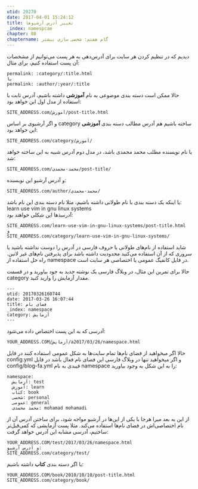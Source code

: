 ```yaml
---
utid: 20270
date: 2017-04-01 15:24:12
title: تغییر آدرس آرشیو‌ها
_index: namespcae
chapter: 08
chaptername: گام هفتم: شخصی سازی بیشتر
---
```

دیدیم که در تنظیم کردن هر سایت برای آدرس‌دهی به هر پست می‌توانیم از مشخصات آن پست استفاده کنیم، برای مثال:

	permalink: :category/:title.html
	یا
	permalink: :author/:year/:title

حالا ممکن است دسته بندی موضوعی به نام **آموزشی** داشته باشیم، آدرس ثابت با استفاده از مدل اول این خواهد بود:

	SITE_ADDRESS.com/آموزش/post-title.html

و اگر آرشیوی بر اساس category ساخته باشیم هم آدرس مطالب دسته بندی **آموزشی** این خواهد بود:

	SITE_ADDRESS.com/category/آموزش/

یا نام نویسنده مطلب محمد محمدی باشد، در مدل دوم آدرس شبیه به این ساخته خواهد شد:

	SITE_ADDRESS.com/محمد-محمدی/post-title/

و آدرس آرشیو این نویسنده:

	SITE_ADDRESS.com/author/محمد-محمدی/

یا اینکه یک دسته بندی با نام طولانی داشته باشیم، مثلا نام دسته بندی این نام باشد: learn use vim in gnu linux systems  
آدرسذها این شکلی خواهتد بود:

	SITE_ADDRESS.com/learn-use-vim-in-gnu-linux-systems/post-title.html
	و 
	SITE_ADDRESS.com/category/learn-use-vim-in-gnu-linux-systems/

شاید استفاده از نام‌های طولانی یا حروف فارسی در آدرس را دوست نداشته باشید یا سروری که از آن استفاده می‌کنید محدودیت داشته باشد برای پذیرفتن نام‌های غیر لاتین. راه حل استفاده از namespace در فایل کانفیگ عمومی یا اختصاصی هر سایت است.

حالا برای تمرین این مثال، در وبلاگ فارسی یک نوشته جدید به جود بیاورید و در قسمت category مقدار آزمایش را وارید کنید.

	---
	utid: 20170326160744
	date: 2017-03-26 16:07:44
	title: فضای نام
	_index: namespace
	category: آزمایش
	---

آدرسی که به این پست اختصاص داده می‌شود:

	YOUR_ADDRESS.COM/آزمایش/a2017/03/26/namespace.html

حالا اگر میخواهید از فضای نام‌ها تمام سایت‌ها به شکل عمومی استفاده کنند در فایل config.yml و اگر میخواهید تنها در وبلاگ فارسی این فضای نام فعال باشد در فایل config/blog-fa.yml فیبدی به نام namespace را به این شکل به وجود بیاورید:

	namespace:
	  آزمایش: test
	  آموزش: learn
	  کتاب: book
	  شخصی: personal
	  عمومی: general
	  محمد محمدی: mohamad mohamadi

از این به بعد میرا هرجا با یکی از این‌ها در آرشیو مواجه شود، برای ساختن آدرس آن از نام اختصاصی‌اش در فضای نام‌ها استفاده می‌کند. مثلا پست آزمایشی که کمی‌قبل‌تر ساختیم، آدرسی مشابه این آدرس خواهد گرفت:

	YOUR_ADDRESS.COM/test/2017/03/26/namespace.html
	و آدرس آرشیو:
	SITE_ADDRESS.com/category/test/

یا اگر دسته بندی **کتاب** داشته باشیم:

	YOUR_ADDRESS.COM/book/2010/10/10/post-title.html
	SITE_ADDRESS.com/category/book/
